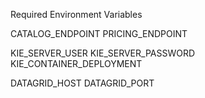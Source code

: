 Required Environment Variables

CATALOG_ENDPOINT
PRICING_ENDPOINT

KIE_SERVER_USER
KIE_SERVER_PASSWORD
KIE_CONTAINER_DEPLOYMENT

DATAGRID_HOST
DATAGRID_PORT
